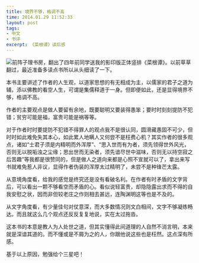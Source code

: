 ```yaml
---
title: 境界不够，格调不高
time: 2014.01.29 11:52:33
layout: post
tags:
- 中文
- 书评
excerpt: 《菜根谭》读后感
---
```


<a href="http://book.douban.com/subject/3646976/" target="_blank"><img class="book-img" src="{{ site.url }}/img/loading.gif" data-src="http://img5.douban.com/lpic/s4394256.jpg" /></a>前阵子理书房，翻出了四年前同学送我的影印版正体竖排《菜根谭》。以前草草翻过，最近准备多读点书所以从头细读了一下。 

本书主要讲述了作者的人生观，以道家思想的有无相成为主，以儒家的君子之道为辅，添以佛教的看空人生，可谓是集儒释道于一身。但即便如此，还是显得境界不够，格调不高。 

作者的主要观点是做人要留有余地，既要聪明又要装得愚笨；要时时刻刻提防不犯错；贫穷可能是福，富贵可能是祸等等。 

对于作者时时要提防不犯错不得罪人的观点我不是很认同，圆滑藏愚固不可少，但时时如此难免失其本心，如此累人地瞒人又何尝不是枉费心机？其实作者的很多观点，诸如“士君子须是内精明而外浑厚”、“思入世而有为者，须先领得世外风光，否则无以脱垢浊之尘缘；思出世而无染者，须先谙尽世中滋味，否则无以持空寂之后苦趣”等我都是很赞同的，但是做人之道向来都是心照不宣就可以了，拿出来写书就难免惹人非议，显得作者伪装的浑厚太过精明了，未尝不是种锋芒太露。 

从意境角度看，给我的感觉是终究还是没有看破名利。在作者有时矛盾的文字背后，可以看出一颗不够看空而矛盾的心。看似说轻富贵，却隐隐露出求而不得的自我安慰之状，因而非但较老庄之作则相去甚远，连陶渊明这等也是不及的。 

从文字角度看，有少量佳句对仗意深，而大多数情况则文白相间，文字不够凝练畅达。而且就这么几个观点还反反复复地说，实在太过拖沓。 

这本书的本意是教人为人处世之道，但其实懂得此间道理的人自然不消言明，本来就是深谙其道的。而不懂或是不屑为之的人，你跟他说这些也是枉然。这点深有所感。 

基于以上原因，勉强给个三星吧！
